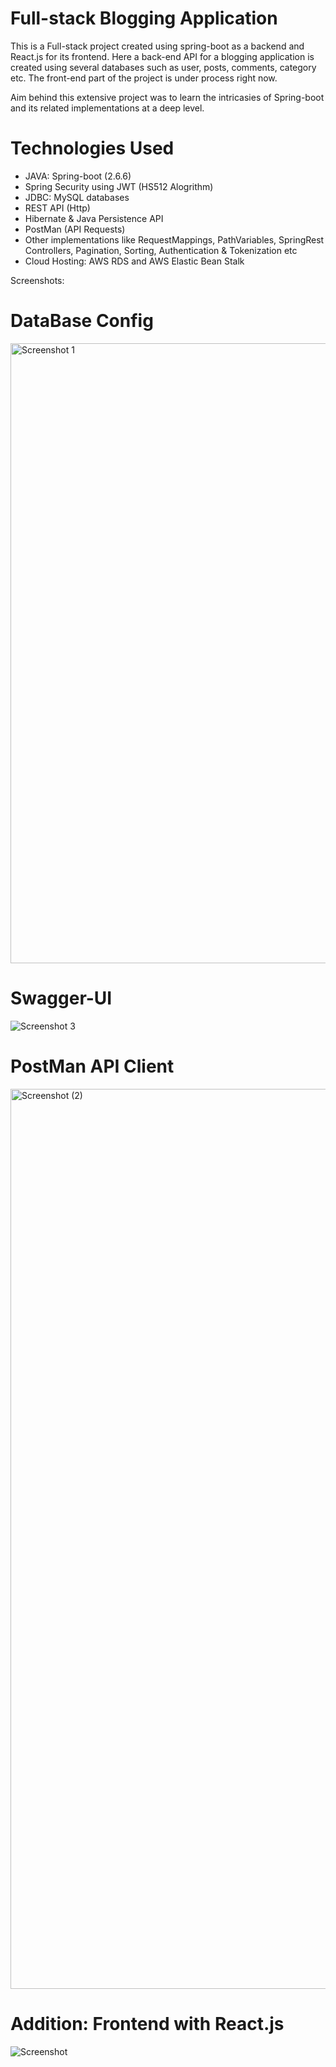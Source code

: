 # Full-stack Blogging Application

This is a Full-stack project created using spring-boot as a backend and React.js for its frontend. Here a back-end API for a blogging application is created using several databases such as user, posts, comments, category etc.
The front-end part of the project is under process right now.

Aim behind this extensive project was to learn the intricasies of Spring-boot and its related implementations at a deep level.

# Technologies Used

- JAVA: Spring-boot (2.6.6)
- Spring Security using JWT (HS512 Alogrithm)
- JDBC: MySQL databases
- REST API (Http)
- Hibernate & Java Persistence API
- PostMan (API Requests)
- Other implementations like RequestMappings, PathVariables, SpringRest Controllers, Pagination, Sorting, Authentication & Tokenization etc
- Cloud Hosting: AWS RDS and AWS Elastic Bean Stalk

Screenshots:

# DataBase Config

<img width="992" alt="Screenshot 1" src="https://github.com/AnshGupta01/blog-app-apis/assets/26479077/88448405-c73d-49e3-bdc2-ad56c362c94e">

# Swagger-UI

![Screenshot 3](https://github.com/AnshGupta01/blog-app-apis/assets/26479077/325eb1dc-6485-4c1d-b0aa-984f577710b7)

# PostMan API Client

<img width="1440" alt="Screenshot (2)" src="https://github.com/AnshGupta01/blog-app-apis/assets/26479077/80e19648-f01e-4a44-aecd-0f7ca4a5aeb3">

# Addition: Frontend with React.js
![Screenshot](https://github.com/AnshGupta01/Fullstack-Blogging-app/assets/26479077/e7a94cb3-c2a6-40d4-9173-bdbea238ad2d)

